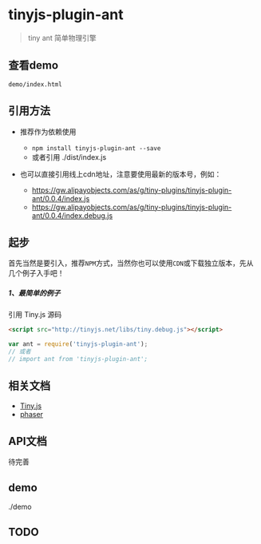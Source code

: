 # tinyjs-plugin-ant

> tiny ant 简单物理引擎

## 查看demo

`demo/index.html`


## 引用方法

- 推荐作为依赖使用

  - `npm install tinyjs-plugin-ant --save`
  - 或者引用 ./dist/index.js
- 也可以直接引用线上cdn地址，注意要使用最新的版本号，例如：

  - https://gw.alipayobjects.com/as/g/tiny-plugins/tinyjs-plugin-ant/0.0.4/index.js
  - https://gw.alipayobjects.com/as/g/tiny-plugins/tinyjs-plugin-ant/0.0.4/index.debug.js

## 起步
首先当然是要引入，推荐`NPM`方式，当然你也可以使用`CDN`或下载独立版本，先从几个例子入手吧！

##### 1、最简单的例子

引用 Tiny.js 源码
``` html
<script src="http://tinyjs.net/libs/tiny.debug.js"></script>
```
``` js
var ant = require('tinyjs-plugin-ant');
// 或者
// import ant from 'tinyjs-plugin-ant';
```

## 相关文档
- [Tiny.js](http://tinyjs.net/#/docs/api)
- [phaser](http://phaser.io/)

## API文档
  待完善

## demo
 ./demo

## TODO

